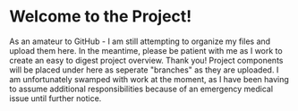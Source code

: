 # Welcome to the Project! 

As an amateur to GitHub - I am still attempting to organize my files and upload them here.
In the meantime, please be patient with me as I work to create an easy to digest project overview. Thank you! 
Project components will be placed under here as seperate "branches" as they are uploaded. 
I am unfortunately swamped with work at the moment, as I have been having to assume additional responsibilities 
because of an emergency medical issue until further notice. 

